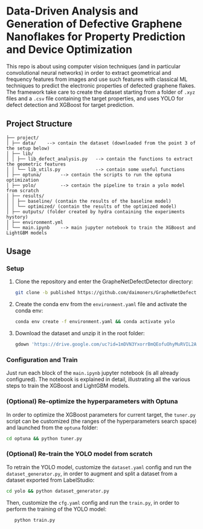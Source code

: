 # Data-Driven Analysis and Generation of Defective Graphene Nanoflakes for Property Prediction and Device Optimization
<!-- Ho fatto il tuning dei parametri solo per il target total_energy, bisognerebbe farlo anche per energy_per_atom o qualche altro target che vogliamo studiare.

attualmente il file ``tuner.py``, ha come modello al suo interno solo il xgBoost  e salva tutto in ``optuna.log``. Per usare il tuner ho salvato i dati di training normalizzati con numpy e si chiamano
``X_norm.npy`` e ``Y_norm.npy``.

Si potrebbe eliminare tutta la parte sotto il fit che è la roba vecchia del tesista. -->

This repo is about using computer vision techniques (and in particular convolutional neural networks) in order to extract geometrical and frequency features from images and use such features with classical ML techniques to predict the electronic properties of defected graphene flakes. The framework take care to create the dataset starting from a folder of `.xyz` files and a `.csv` file containing the target properties, and uses YOLO for defect detection and XGBoost for target prediction.

## Project Structure
   ```
   ├── project/
   │ ├── data/    --> contain the dataset (downloaded from the point 3 of the setup below)
   │ ├── lib/
   │ │ ├── lib_defect_analysis.py   --> contain the functions to extract the geometric features
   │ │ └── lib_utils.py             --> contain some useful functions
   │ ├── optuna/       --> contain the scripts to run the optuna optimization
   │ ├── yolo/         --> contain the pipeline to train a yolo model from scratch
   │ ├── results/
   │ │ ├── baseline/ (contain the results of the baseline model)
   │ │ └── optimized/ (contain the results of the optimized model)
   │ ├── outputs/ (folder created by hydra containing the experiments hystory)
   │ ├── environment.yml
   │ └── main.ipynb    --> main jupyter notebook to train the XGBoost and LightGBM models
   ```

## Usage

### Setup
1. Clone the repository and enter the GrapheNetDefectDetector directory:
   ```bash
   git clone -b published https://github.com/daimoners/GrapheNetDefectDetector.git --depth 1 && cd GrapheNetDefectDetector
   ```

2. Create the conda env from the `environment.yaml` file and activate the conda env:
   ```bash
   conda env create -f environment.yaml && conda activate yolo
   ```

3. Download the dataset and unzip it in the root folder:
   ```bash
   gdown 'https://drive.google.com/uc?id=1mDVN3YxorrBmQEofuOhyMuRVIL2AwYaa' && unzip data_chapter_7.zip
   ```

### Configuration and Train

Just run each block of the `main.ipynb` jupyter notebook (is all already configured). The notebook is explained in detail, illustrating all the various steps to train the XGBoost and LightGBM models.


### (Optional) Re-optimize the hyperparameters with Optuna

In order to optimize the XGBoost parameters for current target, the `tuner.py` script can be customized (the ranges of the hyperparameters search space) and launched from the `optuna` folder:
   
   ```bash
   cd optuna && python tuner.py
   ```

### (Optional) Re-train the YOLO model from scratch

To retrain the YOLO model, customize the `dataset.yaml` config and run the `dataset_generator.py`, in order to augment and split a dataset from a dataset exported from LabelStudio:
   ```bash
   cd yolo && python dataset_generator.py
   ```
Then, customize the `cfg.yaml` config and run the `train.py`, in order to perform the training of the YOLO model:
```bash
   python train.py
   ```

